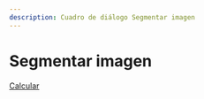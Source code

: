 ```yaml
---
description: Cuadro de diálogo Segmentar imagen
---
```


# Segmentar imagen

[Calcular](/mdtopx/fichas-de-herramientas/ficha-de-herramientas-imagen/imagen-calcular.md)

